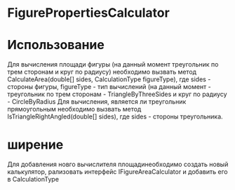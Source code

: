 # FigurePropertiesCalculator
# Использование
Для вычисления площади фигуры (на данный момент треугольник по трем сторонам и круг по радиусу) необходимо вызвать метод CalculateArea(double[] sides, CalculationType figureType), где sides - стороны фигуры, figureType - тип вычислений (на данный момент - треугольник по трем сторонам - TriangleByThreeSides и круг по радиусу - CircleByRadius
Для вычисления, является ли треугольник прямоугольным необходимо вызвать метод IsTriangleRightAngled(double[] sides), где sides - стороны треугольника.
# ширение
Для добавления новго вычислителя площадинеобходимо создать новый калькулятор, рализовать интерфейс IFigureAreaCalculator и добавить его в CalculationType
